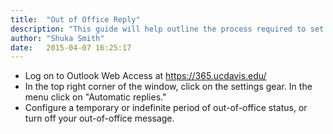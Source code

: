 ```yaml
---
title:  "Out of Office Reply"
description: "This guide will help outline the process required to set an Out of Office Reply with the Office 365 Web App."
author: "Shuka Smith"
date:   2015-04-07 16:25:17
---
```


<ul>
<li>Log on to Outlook Web Access at <a class="external-link" href="https://365.ucdavis.edu/" target="_blank">https://365.ucdavis.edu/</a>
</li>
<li>In the top right corner of the window, click on the settings gear. In the menu click on "Automatic replies."
</li>
<li>Configure a temporary or indefinite period of out-of-office status, or turn off your out-of-office message.</li>
</ul>
